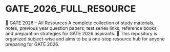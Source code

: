 # GATE_2026_FULL_RESOURCE
📘 GATE 2026 – All Resources  A complete collection of study materials, notes, previous year question papers, test series links, reference books, and preparation strategies for GATE 2026 aspirants. 🚀  This repository is organized subject-wise and aims to be a one-stop resource hub for anyone preparing for GATE 2026.
